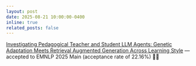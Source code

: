 ```yaml
---
layout: post
date: 2025-08-21 10:00:00-0400
inline: true
related_posts: false
---
```


[Investigating Pedagogical Teacher and Student LLM Agents: Genetic Adaptation Meets Retrieval Augmented Generation Across Learning Style](https://arxiv.org/abs/2505.19173) — accepted to EMNLP 2025 Main (acceptance rate of 22.16%) 🎉🎉
